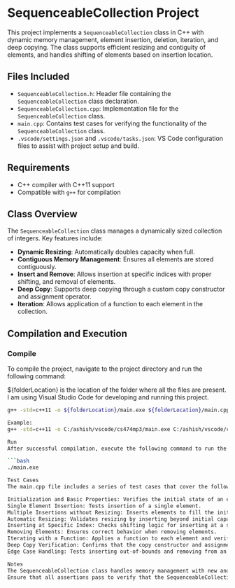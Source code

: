 # SequenceableCollection Project

This project implements a `SequenceableCollection` class in C++ with dynamic memory management, element insertion, deletion, iteration, and deep copying. The class supports efficient resizing and contiguity of elements, and handles shifting of elements based on insertion location.

## Files Included

- `SequenceableCollection.h`: Header file containing the `SequenceableCollection` class declaration.
- `SequenceableCollection.cpp`: Implementation file for the `SequenceableCollection` class.
- `main.cpp`: Contains test cases for verifying the functionality of the `SequenceableCollection` class.
- `.vscode/settings.json` and `.vscode/tasks.json`: VS Code configuration files to assist with project setup and build.

## Requirements

- C++ compiler with C++11 support
- Compatible with `g++` for compilation

## Class Overview

The `SequenceableCollection` class manages a dynamically sized collection of integers. Key features include:

- **Dynamic Resizing**: Automatically doubles capacity when full.
- **Contiguous Memory Management**: Ensures all elements are stored contiguously.
- **Insert and Remove**: Allows insertion at specific indices with proper shifting, and removal of elements.
- **Deep Copy**: Supports deep copying through a custom copy constructor and assignment operator.
- **Iteration**: Allows application of a function to each element in the collection.
  
## Compilation and Execution

### Compile

To compile the project, navigate to the project directory and run the following command:

${folderLocation} is the location of the folder where all the files are present.
I am using Visual Studio Code for developing and running this project.

```bash
g++ -std=c++11 -o ${folderLocation}/main.exe ${folderLocation}/main.cpp ${folderLocation}/SequenceableCollection.cpp

Example:
g++ -std=c++11 -o C:/ashish/vscode/cs474mp3/main.exe C:/ashish/vscode/cs474mp3/main.cpp C:/ashish/vscode/cs474mp3/SequenceableCollection.cpp

Run
After successful compilation, execute the following command to run the compiled program:

```bash
./main.exe

Test Cases
The main.cpp file includes a series of test cases that cover the following functionalities:

Initialization and Basic Properties: Verifies the initial state of an empty collection.
Single Element Insertion: Tests insertion of a single element.
Multiple Insertions without Resizing: Inserts elements to fill the initial capacity.
Automatic Resizing: Validates resizing by inserting beyond initial capacity.
Inserting at Specific Index: Checks shifting logic for inserting at a specific index.
Removing Elements: Ensures correct behavior when removing elements.
Iterating with a Function: Applies a function to each element and verifies results.
Deep Copy Verification: Confirms that the copy constructor and assignment operator perform deep copies.
Edge Case Handling: Tests inserting out-of-bounds and removing from an empty collection.

Notes
The SequenceableCollection class handles memory management with new and delete[] to avoid memory leaks.
Ensure that all assertions pass to verify that the SequenceableCollection class functions as expected.
